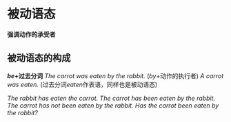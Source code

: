 # 被动语态
**强调动作的承受者**
## 被动语态的构成
__*be*+过去分词__
*The carrot was eaten by the rabbit.* (*by*+动作的执行者)
*A carrot was eaten.* (过去分词*eaten*作表语，同样也是被动语态)  

*The rabbit has eaten the carrot.*
*The carrot has been eaten by the rabbit.*
*The carrot has not been eaten by the rabbit.*
*Has the carrot been eaten by the rabbit?*  
